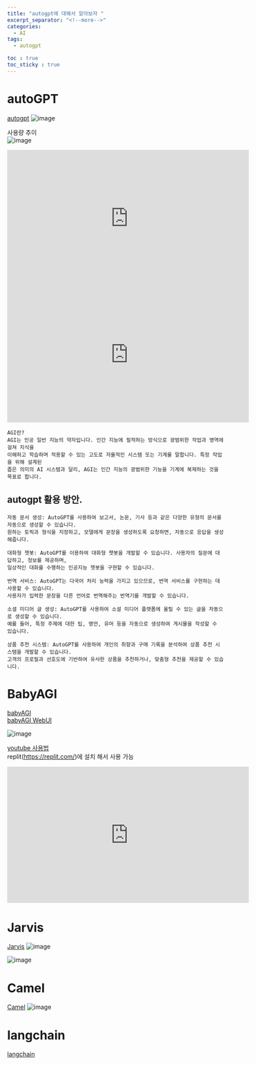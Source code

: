 ```yaml
---
title: "autogpt에 대해서 알아보자 "
excerpt_separator: "<!--more-->"
categories:
  - AI
tags:
  - autogpt

toc : true
toc_sticky : true
---
```


# autoGPT
[autogpt](https://github.com/Significant-Gravitas/Auto-GPT)
![image](https://github.com/younlea/younlea.github.io/assets/1435846/a84ea77a-9224-4f95-bf35-a34d4f28e77c)   

사용량 추이   
![image](https://github.com/younlea/younlea.github.io/assets/1435846/63cfa8a1-4dd1-49c9-88ed-09a21ee1ad95)
 
<iframe width="560" height="315" src="https://www.youtube.com/embed/jvpCvRSxXQI" frameborder="0" allowfullscreen></iframe>   

<iframe width="560" height="315" src="https://www.youtube.com/embed/YbLef4CrZNU" frameborder="0" allowfullscreen></iframe>   

```
AGI란?
AGI는 인공 일반 지능의 약자입니다. 인간 지능에 필적하는 방식으로 광범위한 작업과 영역에 걸쳐 지식을 
이해하고 학습하며 적용할 수 있는 고도로 자율적인 시스템 또는 기계를 말합니다. 특정 작업을 위해 설계된 
좁은 의미의 AI 시스템과 달리, AGI는 인간 지능의 광범위한 기능을 기계에 복제하는 것을 목표로 합니다.
```
## autogpt 활용 방안.  
```
자동 문서 생성: AutoGPT를 사용하여 보고서, 논문, 기사 등과 같은 다양한 유형의 문서를 자동으로 생성할 수 있습니다.
원하는 토픽과 형식을 지정하고, 모델에게 문장을 생성하도록 요청하면, 자동으로 응답을 생성해줍니다.

대화형 챗봇: AutoGPT를 이용하여 대화형 챗봇을 개발할 수 있습니다. 사용자의 질문에 대답하고, 정보를 제공하며,
일상적인 대화를 수행하는 인공지능 챗봇을 구현할 수 있습니다.

번역 서비스: AutoGPT는 다국어 처리 능력을 가지고 있으므로, 번역 서비스를 구현하는 데 사용할 수 있습니다.
사용자가 입력한 문장을 다른 언어로 번역해주는 번역기를 개발할 수 있습니다.

소셜 미디어 글 생성: AutoGPT를 사용하여 소셜 미디어 플랫폼에 올릴 수 있는 글을 자동으로 생성할 수 있습니다.
예를 들어, 특정 주제에 대한 팁, 명언, 유머 등을 자동으로 생성하여 게시물을 작성할 수 있습니다.

상품 추천 시스템: AutoGPT를 사용하여 개인의 취향과 구매 기록을 분석하여 상품 추천 시스템을 개발할 수 있습니다.
고객의 프로필과 선호도에 기반하여 유사한 상품을 추천하거나, 맞춤형 추천을 제공할 수 있습니다.
```

# BabyAGI
[babyAGI](https://github.com/yoheinakajima/babyagi)   
[babyAGI WebUI](https://github.com/miurla/babyagi-ui)   

![image](https://github.com/younlea/younlea.github.io/assets/1435846/922a6012-1b4f-430a-a8ec-25aa42d10754)

[youtube 사용법](https://www.youtube.com/watch?v=lzkW8xphcB0)   
replit(https://replit.com/)에 설치 해서 사용 가능   

<iframe width="560" height="315" src="https://www.youtube.com/embed/fdhukdVt6zY" frameborder="0" allowfullscreen></iframe>   

# Jarvis
[Jarvis](https://github.com/microsoft/JARVIS)
![image](https://github.com/younlea/younlea.github.io/assets/1435846/5c9cfff6-3d1d-48b6-b5aa-798136985285)  

![image](https://github.com/younlea/younlea.github.io/assets/1435846/a9bdb9af-0801-45a7-8ac4-5fbbbefb8ba8)  



# Camel
[Camel](https://github.com/camel-ai/camel)
![image](https://github.com/younlea/younlea.github.io/assets/1435846/7ecdd03a-761d-4412-970d-8271b23c1140)


# langchain
[langchain](https://blog.langchain.dev/agents-round/)    
